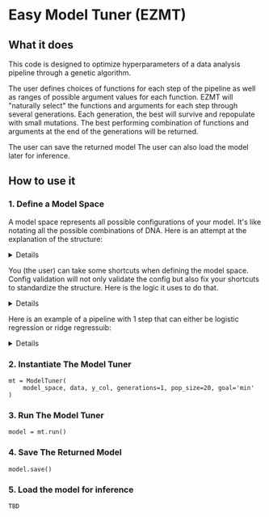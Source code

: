 # Easy Model Tuner (EZMT)

## What it does

This code is designed to optimize hyperparameters of a data analysis pipeline through a genetic algorithm.

The user defines choices of functions for each step of the pipeline as well as ranges of possible argument values for each function.
EZMT will "naturally select" the functions and arguments for each step through several generations. 
Each generation, the best will survive and repopulate with small mutations.
The best performing combination of functions and arguments at the end of the generations will be returned.

The user can save the returned model The user can also load the model later for inference.

## How to use it

### 1. Define a Model Space

A model space represents all possible configurations of your model. It's like notating all the possible combinations of DNA.
Here is an attempt at the explanation of the structure:
<details>

1. The outer list represents the whole model space, which holds every possible combination of options for the pipeline.
2. Each element in the model space list is a gene space, which is also a list.
Gene space i holds all the possible configurations for step i in the pipeline.
3. Each element in the gene space is a dictionary that contains 'name', 'train', 'inference' keys.
4. The name is the name of the option. 
5. The 'train' key holds a dictionary like this:
```
{
   'func': the function to be called,
   'args': [[list of possible discrete values for arg1], (start, end of continuous range of values for arg2)...],
   'kwargs': {
       "kwarg1": [list of possible discrete values for kwarg1], 
       "kwarg2": (start, end of continuous range of possible values for kwarg2)
   }
   'inputs': [list of inputs by name], # explained later
   'outputs': [list of outputs by name] # explained later
}
```
6. Inference has the same structure as train.
7. Train is used during training, inference is used during inference.
8. The output keys tell the model tuner to save the returned value(s) of the function in the "state".
    
    Ex: the function in the current step returns x, and the model space defines output: ['some_name'], 
    The state while running the tuner will include 'some_name': x after that step. 
9. The list of values in the 'input' key tells the model tuner to get a value by name from the state and use them as args
    In other words, a previous step's output can the current step's input
10. The 'func' key can be a string that corresponds to a key in the state, meaning that a previous step can output a function for a future step.
</details>

You (the user) can take some shortcuts when defining the model space.
Config validation will not only validate the config but also fix your shortcuts to standardize the structure.
Here is the logic it uses to do that.

<details>

* If the model space is a single dictionary, assume the whole pipeline is 1 step with 1 option.
* If an element in the model space list is a dictionary, assume it's a single choice and put it in a list,
* In a gene option, if only train is specified, the inference key will be created with a value of None. 
* Vice versa if only inference is specified.
* If the dictionary does not have 'train' or 'inference', 
    assume the same configuration for both train or inference.
    Copy the dict into the normal nested structure in both train and inference keys.
* If the dictionary does not have a 'name', try to get it from func.__name__ or func itself if func is a string
* If inputs is not in a list, put it in a list. Same for output
* If intputs or outputs keys are not present, create them with empty lists as values.
* If args not a list, put in list. If kwargs not a dict, put in dict.
* If the args/kwargs keys aren't present, they are created with an empty list/dict as their values.
</details>

Here is an example of a pipeline with 1 step that can either be logistic regression or ridge regressuib:

<details>

    model_space = [
        [
            {
                'name': init_logistic,
                'train': {
                    'func': sklearn.linear_model.LogisticRegression,
                    'args': [],
                    'kwargs': {
                        'penalty': ['l1', 'l2', 'elasticnet', None,
                        'tol': (0.00001, 0.01),
                        'C': (0.1, 10),
                        'solver': [‘lbfgs’, ‘liblinear’, ‘newton-cg’, ‘newton-cholesky’, ‘sag’, ‘saga’]
                    },
                    'inputs': [],
                    'outputs': 'model'
                },
                'inference': {
                    'func': some_function_that_inits_and_applies_saved_params_from_training
                    TODO fill me in
                }
            },
            {
                TODO Fill me in with ridge regression init
            },
        ],
        [
            TODO fill me in with .fit 
        ]
    ]

</details>

### 2. Instantiate The Model Tuner

    mt = ModelTuner(
        model_space, data, y_col, generations=1, pop_size=20, goal='min'
    )

### 3. Run The Model Tuner

    model = mt.run()

### 4. Save The Returned Model

    model.save()

### 5. Load the model for inference

    TBD
